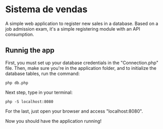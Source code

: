 # Sistema de vendas

A simple web application to register new sales in a database. Based on a job admission exam, it's a simple registering module with an API consumption.

## Runnig the app

First, you must set up your database credentials in the "Connection.php" file. Then, make sure you're in the application folder, and to initialize the database tables, run the command:
```
php db.php
```

Next step, type in your terminal:
```
php -S localhost:8080
```
For the last, just open your browser and access "localhost:8080".

Now you should have the application running!